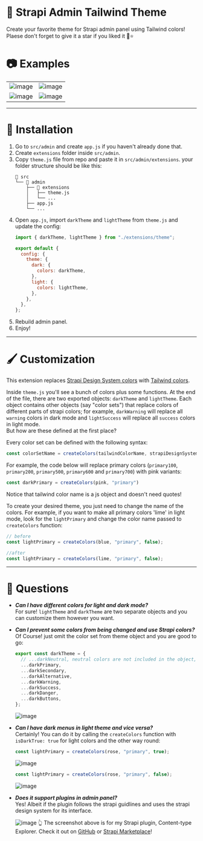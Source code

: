 # 🎨 Strapi Admin Tailwind Theme
Create your favorite theme for Strapi admin panel using Tailwind colors!  
Plaese don't forget to give it a star if you liked it 🙂⭐


# 📷 Examples
| | |
| --- | --- |
| ![image](https://github.com/ShahriarKh/strapi-admin-tailwind-theme/assets/31452340/e9f38822-15d5-4f4e-99d7-3e3dac10c836) | ![image](https://github.com/ShahriarKh/strapi-admin-tailwind-theme/assets/31452340/e9d49559-e82d-4c5d-8f76-5c88c386f2ea) |
| ![image](https://github.com/ShahriarKh/strapi-admin-tailwind-theme/assets/31452340/d8cad609-0049-48c5-9795-dd1be2345be1) | ![image](https://github.com/ShahriarKh/strapi-admin-tailwind-theme/assets/31452340/19dd5103-4f85-4530-9fba-f82bda34ee09)

---

# 🔨 Installation

1. Go to `src/admin` and create `app.js` if you haven't already done that.
2. Create `extensions` folder inside `src/admin`.
3. Copy `theme.js` file  from repo and paste it in `src/admin/extensions`.
   your folder structure should be like this:
    ```
    📁 src
    └── 📁 admin
        ├── 📁 extensions
        │   ├── theme.js
        │   └── ...
        ├── app.js
        └── ...
    ```
4. Open `app.js`, import `darkTheme` and `lightTheme` from `theme.js` and update the config:
    ```js
    import { darkTheme, lightTheme } from "./extensions/theme";
    
    export default {
      config: {
        theme: {
          dark: {
            colors: darkTheme,
          },
          light: {
            colors: lightTheme,
          },
        },
      },
    };
    ``` 
6. Rebuild admin panel.
7. Enjoy!

---

# 🖌 Customization

This extension replaces [Strapi Design System colors](https://design-system-git-main-strapijs.vercel.app/?path=/story/design-system-components-theme--dark-colors) with [Tailwind colors](https://tailwindcss.com/docs/customizing-colors).

Inside `theme.js` you'll see a bunch of colors plus some functions. At the end of the file, there are two exported objects: `darkTheme` and `lightTheme`. Each object contains other objects (say "color sets") that replace colors of different parts of strapi colors; for example, `darkWarning` will replace all `warning` colors in dark mode and `lightSuccess` will replace all `success` colors in light mode.  
But how are these defined at the first place?

Every color set can be defined with the following syntax:
```js
const colorSetName = createColors(tailwindColorName, strapiDesignSystemName, isDarkTheme) // isDarkTheme is true by default and can be omitted
```
For example, the code below will replace primary colors (`primary100`, `primary200`, `primary500`, `primary600` and `primary700`) with pink variants:
```js
const darkPrimary = createColors(pink, "primary")
```
Notice that tailwind color name is a js object and doesn't need quotes!

To create your desired theme, you just need to change the name of the colors. For example, if you want to make all primary colors 'lime' in light mode, look for the `lightPrimary` and change the color name passed to `createColors` function:
```js
// before
const lightPrimary = createColors(blue, "primary", false);

//after
const lightPrimary = createColors(lime, "primary", false);
```

---

# 🤔 Questions

- ***Can I have different colors for light and dark mode?***  
   For sure! `lightTheme` and `darkTheme` are two separate objects and you can customize them however you want.
  
- ***Can I prevent some colors from being changed and use Strapi colors?***  
   Of Course! just omit the color set from theme object and you are good to go:
  ```js
  export const darkTheme = {
    // ...darkNeutral, neutral colors are not included in the object, so the admin panel will use strapi original colors.
    ...darkPrimary,
    ...darkSecondary,
    ...darkAlternative,
    ...darkWarning,
    ...darkSuccess,
    ...darkDanger,
    ...darkButtons,
  };
  ```
  ![image](https://github.com/ShahriarKh/strapi-admin-tailwind-theme/assets/31452340/7f7b4f91-456d-4f18-ba5a-ef2a30ad8a9e)

  
- ***Can I have dark menus in light theme and vice versa?***  
   Certainly! You can do it by calling the `createColors` function with `isDarkTrue: true` for light colors and the other way round:
  ```js
  const lightPrimary = createColors(rose, "primary", true);
  ```
   ![image](https://github.com/ShahriarKh/strapi-admin-tailwind-theme/assets/31452340/a19b9065-c9d3-427c-9cb7-893d42f1055c)
  ```js
  const lightPrimary = createColors(rose, "primary", false);
  ```
   ![image](https://github.com/ShahriarKh/strapi-admin-tailwind-theme/assets/31452340/caa3f600-4f18-4feb-a255-67826e8864b7)

- ***Does it support plugins in admin panel?***  
  Yes! Albeit if the plugin follows the strapi guidlines and uses the strapi design system for its interface.
  
  ![image](https://github.com/ShahriarKh/strapi-admin-tailwind-theme/assets/31452340/7ddca923-2474-44be-95bf-9de6ea405163)
  👆 The screenshot above is for my Strapi plugin, Content-type Explorer. Check it out on [GitHub](https://github.com/ShahriarKh/strapi-content-type-explorer) or [Strapi Marketplace](https://market.strapi.io/plugins/strapi-content-type-explorer)!


